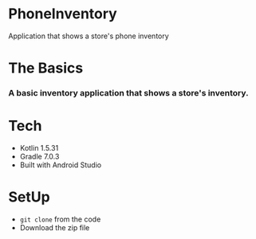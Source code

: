 # PhoneInventory
Application that shows a store's phone inventory

# The Basics
### A basic inventory application that shows a store's inventory. 

# Tech 
- Kotlin 1.5.31
- Gradle 7.0.3
- Built with Android Studio

# SetUp
* `git clone` from the code
* Download the zip file
